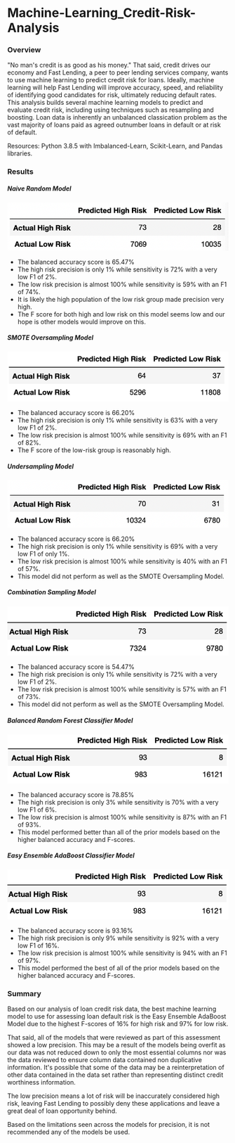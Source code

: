 # Machine-Learning_Credit-Risk-Analysis

### Overview
"No man's credit is as good as his money." That said, credit drives our economy and Fast Lending, a peer to peer lending services company, wants to use machine learning to predict credit risk for loans. Ideally, machine learning will help Fast Lending will improve accuracy, speed, and reliability of identifying good candidates for risk, ultimately reducing default rates. This analysis builds several machine learning models to predict and evaluate credit risk, including using techniques such as resampling and boosting. Loan data is inherently an unbalanced classication problem as the vast majority of loans paid as agreed outnumber loans in default or at risk of default.

Resources: Python 3.8.5 with Imbalanced-Learn, Scikit-Learn, and Pandas libraries.


### Results



##### Naive Random Model
![Naive_Random_Oversampling](https://github.com/ozloty06/Machine-Learning_Credit-Risk-Analysis/blob/main/Images/Naive_Random_Oversampling.png)

- The balanced accuracy score is 65.47%
- The high risk precision is only 1% while sensitivity is 72% with a very low F1 of 2%.
- The low risk precision is almost 100% while sensitivity is 59% with an F1 of 74%.
- It is likely the high population of the low risk group made precision very high.
- The F score for both high and low risk on this model seems low and our hope is other models would improve on this.


##### SMOTE Oversampling Model
![SMOTE_Oversampling](https://github.com/ozloty06/Machine-Learning_Credit-Risk-Analysis/blob/main/Images/SMOTE_Oversampling.png)

- The balanced accuracy score is 66.20%
- The high risk precision is only 1% while sensitivity is 63% with a very low F1 of 2%.
- The low risk precision is almost 100% while sensitivity is 69% with an F1 of 82%.
- The F score of the low-risk group is reasonably high.


##### Undersampling Model
![Undersampling](https://github.com/ozloty06/Machine-Learning_Credit-Risk-Analysis/blob/main/Images/Undersampling.png)

- The balanced accuracy score is 66.20%
- The high risk precision is only 1% while sensitivity is 69% with a very low F1 of only 1%.
- The low risk precision is almost 100% while sensitivity is 40% with an F1 of 57%.
- This model did not perform as well as the SMOTE Oversampling Model.


##### Combination Sampling Model
![Combination_Sampling](https://github.com/ozloty06/Machine-Learning_Credit-Risk-Analysis/blob/main/Images/Combination_Sampling.png)

- The balanced accuracy score is 54.47%
- The high risk precision is only 1% while sensitivity is 72% with a very low F1 of 2%.
- The low risk precision is almost 100% while sensitivity is 57% with an F1 of 73%.
- This model did not perform as well as the SMOTE Oversampling Model.


##### Balanced Random Forest Classifier Model
![Balanced_Random_Forest_Classifier](https://github.com/ozloty06/Machine-Learning_Credit-Risk-Analysis/blob/main/Images/Balanced_Random_Forest_Classifier.png)

- The balanced accuracy score is 78.85%
- The high risk precision is only 3% while sensitivity is 70% with a very low F1 of 6%.
- The low risk precision is almost 100% while sensitivity is 87% with an F1 of 93%.
- This model performed better than all of the prior models based on the higher balanced accuracy and F-scores.


##### Easy Ensemble AdaBoost Classifier Model
![Easy_Ensemble_AdaBoost_Classifier](https://github.com/ozloty06/Machine-Learning_Credit-Risk-Analysis/blob/main/Images/Easy_Ensemble_AdaBoost_Classifier.png)

- The balanced accuracy score is 93.16%
- The high risk precision is only 9% while sensitivity is 92% with a very low F1 of 16%.
- The low risk precision is almost 100% while sensitivity is 94% with an F1 of 97%.
- This model performed the best of all of the prior models based on the higher balanced accuracy and F-scores.


### Summary
Based on our analysis of loan credit risk data, the best machine learning model to use for assessing loan default risk is the Easy Ensemble AdaBoost Model due to the highest F-scores of 16% for high risk and 97% for low risk. 

That said, all of the models that were reviewed as part of this assessment showed a low precision. This may be a result of the models being overfit as our data was not reduced down to only the most essential columns nor was the data reviewed to ensure column data contained non duplicative information. It's possible that some of the data may be a reinterpretation of other data contained in the data set rather than representing distinct credit worthiness information.

The low precision means a lot of risk will be inaccurately considered high risk, leaving Fast Lending to possibly deny these applications and leave a great deal of loan opportunity behind. 

Based on the limitations seen across the models for precision, it is not recommended any of the models be used. 
